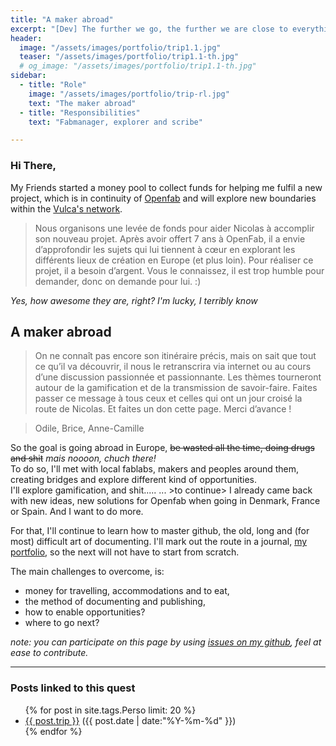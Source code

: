 ```yaml
---
title: "A maker abroad"
excerpt: "[Dev] The further we go, the further we are close to everything. Geee, that's deep, man."
header:
  image: "/assets/images/portfolio/trip1.1.jpg"
  teaser: "/assets/images/portfolio/trip1.1-th.jpg"
  # og_image: "/assets/images/portfolio/trip1.1-th.jpg"
sidebar:
  - title: "Role"
    image: "/assets/images/portfolio/trip-rl.jpg"
    text: "The maker abroad"
  - title: "Responsibilities"
    text: "Fabmanager, explorer and scribe"

---
```


### Hi There,
My Friends started a money pool to collect funds for helping me fulfil a new project, which is in continuity of [Openfab](openfab.be) and will explore new boundaries within the [Vulca's network](https://vulca.eu/about-us/).  

>Nous organisons une levée de fonds pour aider Nicolas à accomplir son nouveau projet. Après avoir offert 7 ans à OpenFab, il a envie d’approfondir les sujets qui lui tiennent à cœur en explorant les différents lieux de création en Europe (et plus loin).
Pour réaliser ce projet, il a besoin d’argent. Vous le connaissez, il est trop humble pour demander, donc on demande pour lui. :)

 _Yes, how awesome they are, right? I'm lucky, I terribly know_
## A maker abroad

>On ne connaît pas encore son itinéraire précis, mais on sait que tout ce qu’il va découvrir, il nous le retranscrira via internet ou au cours d’une discussion passionnée et passionnante. Les thèmes tourneront autour de la gamification et de la transmission de savoir-faire.
Faites passer ce message à tous ceux et celles qui ont un jour croisé la route de Nicolas. Et faites un don cette page.
Merci d’avance !

>Odile, Brice, Anne-Camille

So the goal is going abroad in Europe, ~~be wasted all the time, doing drugs and shit~~ _mais noooon, chuch there!_       
To do so, I'll met with local fablabs, makers and peoples around them, creating bridges and explore different kind of opportunities.   
I'll explore gamification, and shit..... ... >to continue>
I already came back with new ideas, new solutions for Openfab when going in Denmark, France or Spain. And I want to do more.  

For that, I'll continue to learn how to master github, the old, long and (for most) difficult art of documenting. I'll mark out the route in a journal, [my portfolio](nicolasdb.github.io), so the next will not have to start from scratch.  

The main challenges to overcome, is:
- money for travelling, accommodations and to eat,
- the method of documenting and publishing,
- how to enable opportunities?
- where to go next?



*note: you can participate on this page by using [issues on my github](https://github.com/nicolasdb/nicolasdb.github.io/issues/), feel at ease to contribute.*

























---
### Posts linked to this quest
<ul class="posts">
{% for post in site.tags.Perso limit: 20 %}  <!-- change the name after site.tags.***** to select the tag -->

  <div class="post_info">
    <li>
         <a href="{{ post.url }}">{{ post.trip }}</a>
         <span>({{ post.date | date:"%Y-%m-%d" }})</span>
    </li>
    </div>
  {% endfor %}
</ul>
